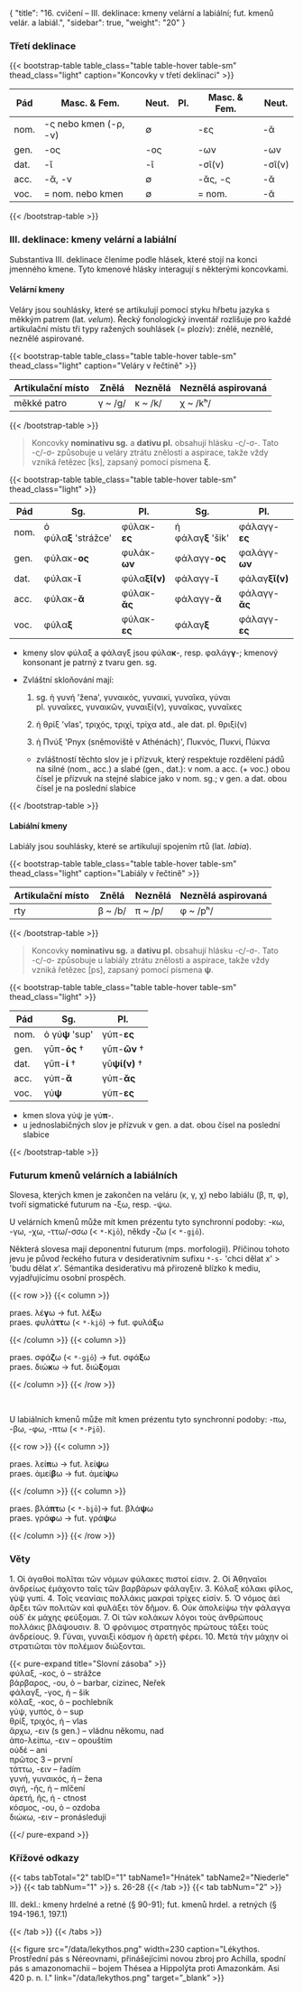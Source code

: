 {
"title": "16. cvičení – III. deklinace: kmeny velární a labiální; fut. kmenů velár. a labiál.",
    "sidebar": true,
    "weight": "20"
}

### Třetí deklinace

{{< bootstrap-table table_class="table table-hover table-sm" thead_class="light" caption="Koncovky v třetí deklinaci" >}}

| Pád  | Masc. & Fem.          | Neut. | Pl. | Masc. & Fem. | Neut.  |
| ---- | --------------------- | ----- | --- | ------------ | ------ |
| nom. | -ς nebo kmen (-ρ, -ν) | ∅     |     | -ες          | -ᾰ     |
| gen. | -ος                   | -ος   |     | -ων          | -ων    |
| dat. | -ῐ                    | -ῐ    |     | -σῐ(ν)       | -σῐ(ν) |
| acc. | -ᾰ, -ν                | ∅     |     | -ᾰς, -ς      | -ᾰ     |
| voc. | = nom. nebo kmen      | ∅     |     | = nom.       | -ᾰ     |

 {{< /bootstrap-table >}}

### III. deklinace: kmeny velární a labiální

Substantiva III. deklinace členíme podle hlásek, které stojí na konci jmenného kmene. Tyto kmenové hlásky interagují s některými koncovkami. 

#### Velární kmeny

Veláry jsou souhlásky, které se artikulují pomocí styku hřbetu jazyka s měkkým patrem (lat. *velum*). Řecký fonologický inventář rozlišuje pro každé artikulační místu tři typy ražených souhlásek (= plozív): znělé, neznělé, neznělé aspirované.

{{< bootstrap-table table_class="table table-hover table-sm" thead_class="light" caption="Veláry v řečtině" >}}

| Artikulační místo | Znělá   | Neznělá | Neznělá aspirovaná |
| ----------------- | ------- | ------- | ------------------ |
| měkké patro       | γ ~ /g/ | κ ~ /k/ | χ ~ /kʰ/           |

 {{< /bootstrap-table >}}

> Koncovky **nominativu sg.** a **dativu pl.** obsahují hlásku -ς/-σ-. Tato -ς/-σ- způsobuje u veláry ztrátu znělosti a aspirace, takže vždy vzniká řetězec [ks], zapsaný pomocí písmena **ξ**.  

{{< bootstrap-table table_class="table table-hover table-sm" thead_class="light" >}}

| Pád  | Sg.                   | Pl.           | Sg.                | Pl.            |
| ---- | --------------------- | ------------- | ------------------ | -------------- |
| nom. | ὁ φύλα**ξ** 'strážce' | φύλακ-**ες**  | ἡ φάλαγ**ξ** 'šik' | φάλαγγ-**ες**  |
| gen. | φύλακ-**ος**          | φυλάκ-__ων__  | φάλαγγ-**ος**      | φαλάγγ-**ων**  |
| dat. | φύλακ-**ῐ**           | φύλα**ξῐ(ν)** | φάλαγγ-**ῐ**       | φάλαγ**ξῐ(ν)** |
| acc. | φύλακ-**ᾰ**           | φύλακ-__ᾰς__  | φάλαγγ-**ᾰ**       | φάλαγγ-**ᾰς**  |
| voc. | φύλα**ξ**             | φύλακ-__ες__  | φάλαγ**ξ**         | φάλαγγ-**ες**  |

- kmeny slov φύλαξ a φάλαγξ jsou φύλα**κ**-, resp. φαλάγ**γ**-; kmenový konsonant je patrný z tvaru gen. sg. 

- Zvláštní skloňování mají:  
  
  1. sg. ἡ γυνή 'žena', γυναικός, γυναικί, γυναῖκα, γύναι  
     pl. γυναῖκες, γυναικῶν, γυναιξί(ν), γυναῖκας, γυναῖκες  
  
  2. ἡ θρίξ 'vlas', τριχός, τριχί, τρίχα atd., ale dat. pl. θριξί(ν)  
  
  3. ἡ Πνύξ 'Pnyx (sněmoviště v Athénách)', Πυκνός, Πυκνί, Πύκνα   
  - zvláštností těchto slov je i přízvuk, který respektuje rozdělení pádů na silné (nom., acc.) a slabé (gen., dat.): v nom. a acc. (+ voc.) obou čísel je přízvuk na stejné slabice jako v nom. sg.; v gen. a dat. obou čísel je na poslední slabice

{{< /bootstrap-table >}}

#### Labiální kmeny

Labiály jsou souhlásky, které se artikulují spojením rtů (lat. *labia*). 

{{< bootstrap-table table_class="table table-hover table-sm" thead_class="light" caption="Labiály v řečtině" >}}

| Artikulační místo | Znělá   | Neznělá | Neznělá aspirovaná |
| ----------------- | ------- | ------- | ------------------ |
| rty               | β ~ /b/ | π ~ /p/ | φ ~ /pʰ/           |

 {{< /bootstrap-table >}}

> Koncovky **nominativu sg.** a **dativu pl.** obsahují hlásku -ς/-σ-. Tato -ς/-σ- způsobuje u labiály ztrátu znělosti a aspirace, takže vždy vzniká řetězec [ps], zapsaný pomocí písmena **ψ**.  

{{< bootstrap-table table_class="table table-hover table-sm" thead_class="light" >}}

| Pád  | Sg.             | Pl.           |
| ---- | --------------- | ------------- |
| nom. | ὁ γύ**ψ** 'sup' | γύπ-**ες**    |
| gen. | γῡπ-**ός** †    | γῡπ-__ῶν__ †  |
| dat. | γῡπ-**ί** †     | γῡ**ψί(ν)** † |
| acc. | γύπ-**ᾰ**       | γύπ-__ᾰς__    |
| voc. | γύ**ψ**         | γύπ-__ες__    |

- kmen slova γύψ je γύ**π**-. 
- u jednoslabičných slov je přízvuk v gen. a dat. obou čísel na poslední slabice

{{< /bootstrap-table >}}

### Futurum kmenů velárních a labiálních

Slovesa, kterých kmen je zakončen na veláru (κ, γ, χ) nebo labiálu (β, π, φ), tvoří sigmatické futurum na -ξω, resp. -ψω. 

U velárních kmenů může mít kmen prézentu tyto synchronní podoby: -κω, -γω, -χω, -ττω/-σσω (< `*-Ki̯ō`), někdy -ζω (< `*-gi̯ō`).

Některá slovesa mají deponentní futurum (mps. morfologii). Příčinou tohoto jevu je původ řeckého futura v desiderativním sufixu `*-s-` 'chci dělat *x*' > 'budu dělat *x*'. Sémantika desiderativu má přirozeně blízko k mediu, vyjadřujícímu osobní prospěch. 

{{< row >}}
{{< column >}}

praes. λέ**γ**ω → fut. λέ**ξ**ω  
praes. φυλά**ττ**ω (< `*-ki̯ō`) → fut. φυλά**ξ**ω

{{< /column >}} 
{{< column >}}

praes. σφά**ζ**ω (< `*-gi̯ō`) → fut. σφά**ξ**ω  
praes. διώ**κ**ω → fut. διώ**ξ**ομαι

{{< /column >}} 
{{< /row >}}

&nbsp;

U labiálních kmenů může mít kmen prézentu tyto synchronní podoby: -πω, -βω, -φω, -πτω (< `*-Pi̯ō`).

{{< row >}}
{{< column >}}

praes. λεί**π**ω → fut. λεί**ψ**ω  
praes. ἀμεί**β**ω → fut. ἀμεί**ψ**ω

{{< /column >}} 
{{< column >}}

praes. βλά**πτ**ω (< `*-bi̯ō`)→ fut. βλά**ψ**ω  
praes. γρά**φ**ω → fut. γρά**ψ**ω

{{< /column >}} 
{{< /row >}}

### Věty

1\. Οἱ ἀγαθοὶ πολῖται τῶν νόμων φύλακες πιστοί εἰσιν. 2. Οἱ Ἀθηναῖοι ἀνδρείως ἐμάχοντο ταῖς τῶν βαρβάρων φάλαγξιν. 3. Κόλαξ κόλακι φίλος, γὺψ γυπί. 4. Τοῖς νεανίαις πολλάκις μακραὶ τρίχες εἰσίν. 5. Ὁ νόμος ἀεὶ ἄρξει τῶν πολιτῶν καὶ φυλάξει τὸν δῆμον. 6. Οὐκ ἀπολείψω τὴν φάλαγγα οὐδ᾽ ἐκ μάχης φεύξομαι. 7. Οἱ τῶν κολάκων λόγοι τοὺς ἀνθρώπους πολλάκις βλάψουσιν. 8. Ὁ φρόνιμος στρατηγὸς πρώτους τάξει τοὺς ἀνδρείους. 9. Γύναι, γυναιξὶ κόσμον ἡ ἀρετὴ φέρει. 10. Μετὰ τὴν μάχην οἱ στρατιῶται τὸν πολέμιον διώξονται.

{{< pure-expand title="Slovní zásoba" >}}      
φύλαξ, -κος, ὁ – strážce  
βάρβαρος, -ου, ὁ – barbar, cizinec, Neřek  
φάλαγξ, -γος, ἡ – šik  
κόλαξ, -κος, ὁ – pochlebník  
γύψ, γυπός, ὁ – sup  
θρίξ, τριχός, ἡ – vlas  
ἄρχω, -ειν (s gen.) – vládnu někomu, nad  
ἀπο-λείπω, -ειν – opouštím  
οὐδέ – ani  
πρῶτος 3 – první  
τάττω, -ειν – řadím  
γυνή, γυναικός, ἡ – žena  
σιγή, -ῆς, ἡ – mlčení    
ἀρετή, ῆς, ἡ - ctnost  
κόσμος, -ου, ὁ – ozdoba   
διώκω, -ειν – pronásleduji

{{</ pure-expand >}}

### Křížové odkazy

{{< tabs tabTotal="2" tabID="1" tabName1="Hnátek" tabName2="Niederle" >}}
{{< tab tabNum="1" >}}
s. 26-28
{{< /tab >}}
{{< tab tabNum="2" >}}

III. dekl.: kmeny hrdelné a retné (§ 90-91); fut. kmenů hrdel. a retných
(§ 194-196.1, 197.1)

{{< /tab >}}
{{< /tabs >}}

{{< figure src="/data/lekythos.png" width=230 caption="Lékythos. Prostřední pás s Néreovnami, přinášejícími novou zbroj pro Achilla, spodní pás s amazonomachii – bojem Thésea a Hippolýta proti Amazonkám. Asi 420 p. n. l." link="/data/lekythos.png" target=”_blank” >}}